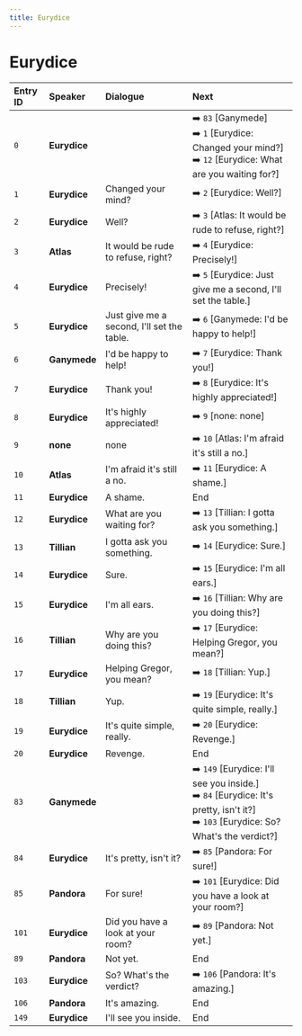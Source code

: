 ```yaml
---
title: Eurydice
---
```


# Eurydice


| Entry ID | Speaker | Dialogue | Next |
| :------- | :------ | :------- | :------------ |
| `0` | **Eurydice** |  | ➡️ `83` \[Ganymede\]<br>➡️ `1` \[Eurydice: Changed your mind?\]<br>➡️ `12` \[Eurydice: What are you waiting for?\] |
| `1` | **Eurydice** | Changed your mind? | ➡️ `2` \[Eurydice: Well?\] |
| `2` | **Eurydice** | Well? | ➡️ `3` \[Atlas: It would be rude to refuse, right?\] |
| `3` | **Atlas** | It would be rude to refuse, right? | ➡️ `4` \[Eurydice: Precisely\!\] |
| `4` | **Eurydice** | Precisely\! | ➡️ `5` \[Eurydice: Just give me a second, I'll set the table\.\] |
| `5` | **Eurydice** | Just give me a second, I'll set the table\. | ➡️ `6` \[Ganymede: I'd be happy to help\!\] |
| `6` | **Ganymede** | I'd be happy to help\! | ➡️ `7` \[Eurydice: Thank you\!\] |
| `7` | **Eurydice** | Thank you\! | ➡️ `8` \[Eurydice: It's highly appreciated\!\] |
| `8` | **Eurydice** | It's highly appreciated\! | ➡️ `9` \[none: none\] |
| `9` | **none** | none | ➡️ `10` \[Atlas: I'm afraid it's still a no\.\] |
| `10` | **Atlas** | I'm afraid it's still a no\. | ➡️ `11` \[Eurydice: A shame\.\] |
| `11` | **Eurydice** | A shame\. | End |
| `12` | **Eurydice** | What are you waiting for? | ➡️ `13` \[Tillian: I gotta ask you something\.\] |
| `13` | **Tillian** | I gotta ask you something\. | ➡️ `14` \[Eurydice: Sure\.\] |
| `14` | **Eurydice** | Sure\. | ➡️ `15` \[Eurydice: I'm all ears\.\] |
| `15` | **Eurydice** | I'm all ears\. | ➡️ `16` \[Tillian: Why are you doing this?\] |
| `16` | **Tillian** | Why are you doing this? | ➡️ `17` \[Eurydice: Helping Gregor, you mean?\] |
| `17` | **Eurydice** | Helping Gregor, you mean? | ➡️ `18` \[Tillian: Yup\.\] |
| `18` | **Tillian** | Yup\. | ➡️ `19` \[Eurydice: It's quite simple, really\.\] |
| `19` | **Eurydice** | It's quite simple, really\. | ➡️ `20` \[Eurydice: Revenge\.\] |
| `20` | **Eurydice** | Revenge\. | End |
| `83` | **Ganymede** |  | ➡️ `149` \[Eurydice: I'll see you inside\.\]<br>➡️ `84` \[Eurydice: It's pretty, isn't it?\]<br>➡️ `103` \[Eurydice: So? What's the verdict?\] |
| `84` | **Eurydice** | It's pretty, isn't it? | ➡️ `85` \[Pandora: For sure\!\] |
| `85` | **Pandora** | For sure\! | ➡️ `101` \[Eurydice: Did you have a look at your room?\] |
| `101` | **Eurydice** | Did you have a look at your room? | ➡️ `89` \[Pandora: Not yet\.\] |
| `89` | **Pandora** | Not yet\. | End |
| `103` | **Eurydice** | So? What's the verdict? | ➡️ `106` \[Pandora: It's amazing\.\] |
| `106` | **Pandora** | It's amazing\. | End |
| `149` | **Eurydice** | I'll see you inside\. | End |
